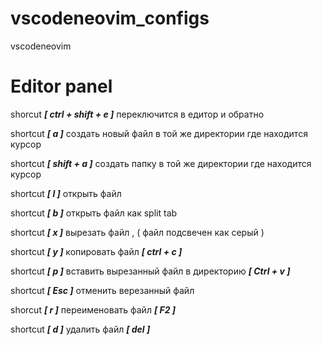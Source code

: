 # vscodeneovim_configs
vscodeneovim


# Editor panel 

shorcut ***[ ctrl + shift + e ]*** переключится в едитор и обратно

shortcut ***[ a ]***        создать новый файл в той же директории где находится курсор 

shortcut ***[ shift + a ]*** cоздать папку в той же директории где находится курсор 

shortcut ***[ l ]*** открыть файл 

shortcut ***[ b ]*** открыть файл как split tab

shortcut ***[ x ]*** вырезать файл , (  файл подсвечен как серый )

shortcut ***[ y ]*** копировать файл 
         ***[ ctrl + c ]***

shortcut ***[ p ]*** вставить вырезанный файл в директорию
         ***[ Ctrl + v ]***

shortcut ***[ Esc ]*** отменить верезанный файл

shorcut ***[ r ]*** переименовать файл
        ***[ F2 ]***

shortcut ***[ d ]*** удалить файл
         ***[ del ]***


